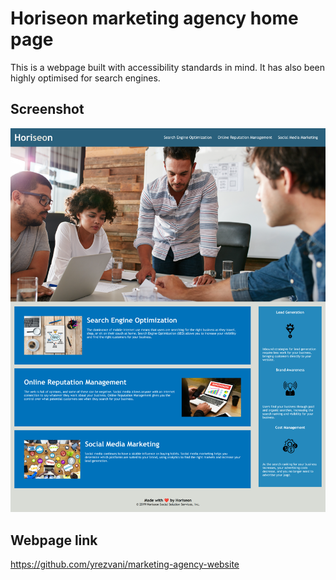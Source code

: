 # Horiseon marketing agency home page
This is a webpage built with accessibility standards in mind. It has also been highly optimised for search engines.
## Screenshot
![alt text](./assets/images/screenshot.png)
## Webpage link
https://github.com/yrezvani/marketing-agency-website
